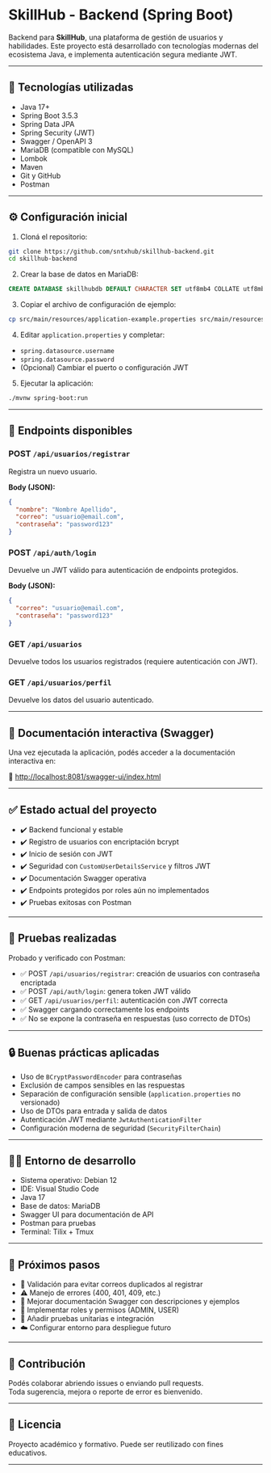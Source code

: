 # SkillHub - Backend (Spring Boot)

Backend para **SkillHub**, una plataforma de gestión de usuarios y habilidades. Este proyecto está desarrollado con tecnologías modernas del ecosistema Java, e implementa autenticación segura mediante JWT.

---

## 🚀 Tecnologías utilizadas

- Java 17+
- Spring Boot 3.5.3
- Spring Data JPA
- Spring Security (JWT)
- Swagger / OpenAPI 3
- MariaDB (compatible con MySQL)
- Lombok
- Maven
- Git y GitHub
- Postman

---

## ⚙️ Configuración inicial

1. Cloná el repositorio:

```bash
git clone https://github.com/sntxhub/skillhub-backend.git
cd skillhub-backend
```

2. Crear la base de datos en MariaDB:

```sql
CREATE DATABASE skillhubdb DEFAULT CHARACTER SET utf8mb4 COLLATE utf8mb4_unicode_ci;
```

3. Copiar el archivo de configuración de ejemplo:

```bash
cp src/main/resources/application-example.properties src/main/resources/application.properties
```

4. Editar `application.properties` y completar:

- `spring.datasource.username`
- `spring.datasource.password`
- (Opcional) Cambiar el puerto o configuración JWT

5. Ejecutar la aplicación:

```bash
./mvnw spring-boot:run
```

---

## 📮 Endpoints disponibles

### POST `/api/usuarios/registrar`
Registra un nuevo usuario.

**Body (JSON):**
```json
{
  "nombre": "Nombre Apellido",
  "correo": "usuario@email.com",
  "contraseña": "password123"
}
```

### POST `/api/auth/login`
Devuelve un JWT válido para autenticación de endpoints protegidos.

**Body (JSON):**
```json
{
  "correo": "usuario@email.com",
  "contraseña": "password123"
}
```

### GET `/api/usuarios`
Devuelve todos los usuarios registrados (requiere autenticación con JWT).

### GET `/api/usuarios/perfil`
Devuelve los datos del usuario autenticado.

---

## 🧭 Documentación interactiva (Swagger)

Una vez ejecutada la aplicación, podés acceder a la documentación interactiva en:

🔗 [http://localhost:8081/swagger-ui/index.html](http://localhost:8081/swagger-ui/index.html)

---

## ✅ Estado actual del proyecto

- ✔️ Backend funcional y estable
- ✔️ Registro de usuarios con encriptación bcrypt
- ✔️ Inicio de sesión con JWT
- ✔️ Seguridad con `CustomUserDetailsService` y filtros JWT
- ✔️ Documentación Swagger operativa
- ✔️ Endpoints protegidos por roles aún no implementados
- ✔️ Pruebas exitosas con Postman

---

## 🧪 Pruebas realizadas

Probado y verificado con Postman:

- ✅ POST `/api/usuarios/registrar`: creación de usuarios con contraseña encriptada
- ✅ POST `/api/auth/login`: genera token JWT válido
- ✅ GET `/api/usuarios/perfil`: autenticación con JWT correcta
- ✅ Swagger cargando correctamente los endpoints
- ✅ No se expone la contraseña en respuestas (uso correcto de DTOs)

---

## 🔒 Buenas prácticas aplicadas

- Uso de `BCryptPasswordEncoder` para contraseñas
- Exclusión de campos sensibles en las respuestas
- Separación de configuración sensible (`application.properties` no versionado)
- Uso de DTOs para entrada y salida de datos
- Autenticación JWT mediante `JwtAuthenticationFilter`
- Configuración moderna de seguridad (`SecurityFilterChain`)

---

## 🧑‍💻 Entorno de desarrollo

- Sistema operativo: Debian 12
- IDE: Visual Studio Code
- Java 17
- Base de datos: MariaDB
- Swagger UI para documentación de API
- Postman para pruebas
- Terminal: Tilix + Tmux

---

## 📌 Próximos pasos

- 🔄 Validación para evitar correos duplicados al registrar
- ⚠️ Manejo de errores (400, 401, 409, etc.)
- 🧾 Mejorar documentación Swagger con descripciones y ejemplos
- 🔐 Implementar roles y permisos (ADMIN, USER)
- 🧪 Añadir pruebas unitarias e integración
- ☁️ Configurar entorno para despliegue futuro

---

## 🤝 Contribución

Podés colaborar abriendo issues o enviando pull requests.  
Toda sugerencia, mejora o reporte de error es bienvenido.

---

## 📄 Licencia

Proyecto académico y formativo. Puede ser reutilizado con fines educativos.

---
